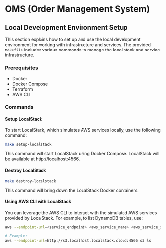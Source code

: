 # OMS (Order Management System)

## Local Development Environment Setup

This section explains how to set up and use the local development environment for working with infrastructure and services. The provided `Makefile` includes various commands to manage the local stack and service infrastructure.

### Prerequisites

- Docker
- Docker Compose
- Terraform
- AWS CLI

### Commands

#### Setup LocalStack

To start LocalStack, which simulates AWS services locally, use the following command:

```sh
make setup-localstack
```
This command will start LocalStack using Docker Compose. LocalStack will be available at http://localhost:4566.


#### Destroy LocalStack
```sh
make destroy-localstack
```
This command will bring down the LocalStack Docker containers.

#### Using AWS CLI with LocalStack
You can leverage the AWS CLI to interact with the simulated AWS services provided by LocalStack. For example, to list DynamoDB tables, use:

```sh
aws --endpoint-url=<service_endpoint> <aws_service_name> <aws_service_specific_command>

# Example:
aws --endpoint-url=http://s3.localhost.localstack.cloud:4566 s3 ls
```

